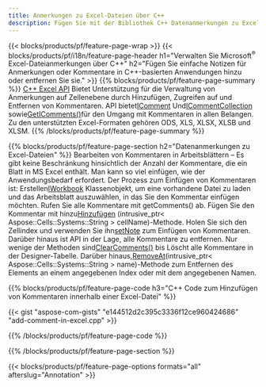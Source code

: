 ```yaml
---
title: Anmerkungen zu Excel-Dateien über C++
description: Fügen Sie mit der Bibliothek C++ Datenanmerkungen zu Excel- und OpenOffice-Tabellen hinzu oder entfernen Sie sie.
---
```

{{< blocks/products/pf/feature-page-wrap >}}
{{< blocks/products/pf/i18n/feature-page-header h1="Verwalten Sie Microsoft<sup>&reg;</sup> Excel-Dateianmerkungen über C++" h2="Fügen Sie einfache Notizen für Anmerkungen oder Kommentare in C++-basierten Anwendungen hinzu oder entfernen Sie sie." >}}
{{% blocks/products/pf/feature-page-summary %}}
[C++ Excel API](/cells/de/cpp/) Bietet Unterstützung für die Verwaltung von Anmerkungen auf Zellenebene durch Hinzufügen, Zugreifen auf und Entfernen von Kommentaren. API bietet[IComment](https://reference.aspose.com/cells/cpp/class/aspose.cells.i_comment) Und[ICommentCollection](https://reference.aspose.com/cells/cpp/class/aspose.cells.i_comment_collection) sowie[GetIComments()](https://reference.aspose.com/cells/cpp/class/aspose.cells.i_worksheet#ae7cce5f85b7b25a1e5c58df1b613ca5a)für den Umgang mit Kommentaren in allen Belangen. Zu den unterstützten Excel-Formaten gehören ODS, XLS, XLSX, XLSB und XLSM.
{{% /blocks/products/pf/feature-page-summary %}}

{{% blocks/products/pf/feature-page-section h2="Datenanmerkungen zu Excel-Dateien" %}}
 Bearbeiten von Kommentaren in Arbeitsblättern – Es gibt keine Beschränkung hinsichtlich der Anzahl der Kommentare, die ein Blatt in MS Excel enthält. Man kann so viel einfügen, wie der Anwendungsbedarf erfordert. Der Prozess zum Einfügen von Kommentaren ist: Erstellen[IWorkbook](https://reference.aspose.com/cells/cpp/class/aspose.cells.i_workbook) Klassenobjekt, um eine vorhandene Datei zu laden und das Arbeitsblatt auszuwählen, in das Sie den Kommentar einfügen möchten. Rufen Sie alle Kommentare mit getComments() ab. Fügen Sie den Kommentar mit hinzu[Hinzufügen](https://reference.aspose.com/cells/cpp/class/aspose.cells.i_comment_collection#a3f014415e292fa15c6220e9727dad384) (intrusive_ptr< Aspose::Cells::Systems::String > cellName)-Methode. Holen Sie sich den Zellindex und verwenden Sie ihn[setNote](https://reference.aspose.com/cells/cpp/class/aspose.cells.i_comment#a791b9d4e9bf3975709a7f93b5db09580) zum Einfügen von Kommentaren. Darüber hinaus ist API in der Lage, alle Kommentare zu entfernen. Nur wenige der Methoden sind[ClearComments()](https://reference.aspose.com/cells/cpp/class/aspose.cells.i_worksheet#ad4e0ea291ae60fc1b5d815e520edc6c3) bis Löscht alle Kommentare in der Designer-Tabelle. Darüber hinaus,[RemoveAt](https://reference.aspose.com/cells/cpp/class/aspose.cells.i_worksheet_collection#addabcc7d7d76874694018fb3ba37b72c)(intrusive_ptr< Aspose::Cells::Systems::String > name)-Methode zum Entfernen des Elements an einem angegebenen Index oder mit dem angegebenen Namen.

{{% blocks/products/pf/feature-page-code h3="C++ Code zum Hinzufügen von Kommentaren innerhalb einer Excel-Datei" %}}

{{< gist "aspose-com-gists" "e144512d2c395c3336f12ce960424686" "add-comment-in-excel.cpp" >}}

{{% /blocks/products/pf/feature-page-code %}}

{{% /blocks/products/pf/feature-page-section %}}

{{< blocks/products/pf/feature-page-options formats="all" afterslug="Annotation" >}}
